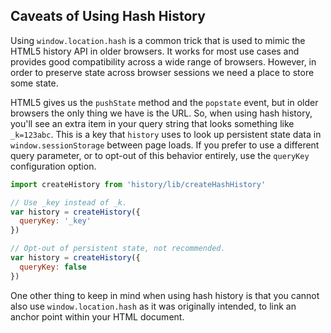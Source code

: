 ## Caveats of Using Hash History

Using `window.location.hash` is a common trick that is used to mimic the HTML5 history API in older browsers. It works for most use cases and provides good compatibility across a wide range of browsers. However, in order to preserve state across browser sessions we need a place to store some state.

HTML5 gives us the `pushState` method and the `popstate` event, but in older browsers the only thing we have is the URL. So, when using hash history, you'll see an extra item in your query string that looks something like `_k=123abc`. This is a key that `history` uses to look up persistent state data in `window.sessionStorage` between page loads. If you prefer to use a different query parameter, or to opt-out of this behavior entirely, use the `queryKey` configuration option.

```js
import createHistory from 'history/lib/createHashHistory'

// Use _key instead of _k.
var history = createHistory({
  queryKey: '_key'
})

// Opt-out of persistent state, not recommended.
var history = createHistory({
  queryKey: false
})
```

One other thing to keep in mind when using hash history is that you cannot also use `window.location.hash` as it was originally intended, to link an anchor point within your HTML document.

